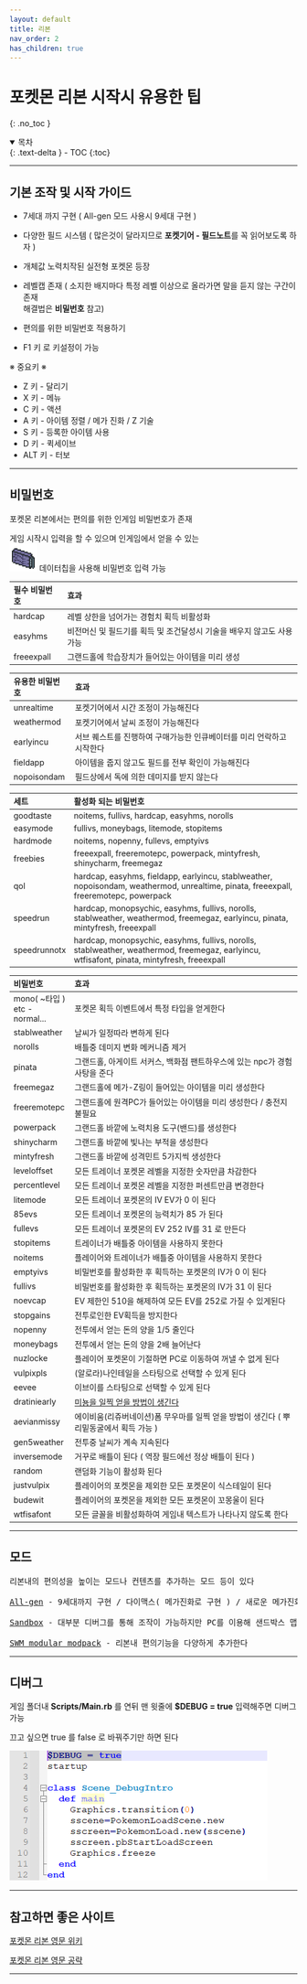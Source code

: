 ```yaml
---
layout: default
title: 리본
nav_order: 2
has_children: true
---
```


# 포켓몬 리본 시작시 유용한 팁
{: .no_toc }

<details open markdown="block">
  <summary>
    목차
  </summary>
  {: .text-delta }
- TOC
{:toc}
</details>

---
## 기본 조작 및 시작 가이드

- 7세대 까지 구현 ( All-gen 모드 사용시 9세대 구현 )
- 다양한 필드 시스템 ( 많은것이 달라지므로 **포켓기어 - 필드노트**를 꼭 읽어보도록 하자 )
- 개체값 노력치작된 실전형 포켓몬 등장
- 레벨캡 존재 ( 소지한 배지마다 특정 레벨 이상으로 올라가면 말을 듣지 않는 구간이 존재 <br> 해결법은 **비밀번호** 참고)
- 편의를 위한 비밀번호 적용하기

- F1 키 로 키설정이 가능

※ 중요키 ※
- Z 키 - 달리기
- X 키 - 메뉴
- C 키 - 액션
- A 키 - 아이템 정렬 / 메가 진화 / Z 기술
- S 키 - 등록한 아이템 사용
- D 키 - 퀵세이브
- ALT 키 - 터보

---
## 비밀번호

포켓몬 리본에서는 편의를 위한 인게임 비밀번호가 존재

게임 시작시 입력을 할 수 있으며 인게임에서 얻을 수 있는 <br>
<img alt="데이터칩" src="/img/reborn/데이터칩.png"/> 데이터칩을 사용해 비밀번호 입력 가능

| 필수 비밀번호 |  효과  |
|:-------------|:-------------------------------------------------------------------|
| hardcap      |               레벨 상한을 넘어가는 경험치 획득 비활성화               |
| easyhms      | 비전머신 및 필드기를 획득 및 조건달성시 기술을 배우지 않고도 사용 가능  |
| freeexpall   |              그랜드홀에 학습장치가 들어있는 아이템을 미리 생성         |

| 유용한 비밀번호 |  효과  |
|:-------------|:-------------------------------------------------------------------|
| unrealtime  | 포켓기어에서 시간 조정이 가능해진다 |
| weathermod | 포켓기어에서 날씨 조정이 가능해진다 |
| earlyincu | 서브 퀘스트를 진행하여 구매가능한 인큐베이터를 미리 언락하고 시작한다 |
| fieldapp | 아이템을 줍지 않고도 필드를 전부 확인이 가능해진다 |
| nopoisondam | 필드상에서 독에 의한 데미지를 받지 않는다 |

| 세트 |  활성화 되는 비밀번호  |
|:-------------|:-------------------------------------------------------------------|
| goodtaste | noitems, fullivs, hardcap, easyhms, norolls |
| easymode | fullivs, moneybags, litemode, stopitems |
| hardmode | noitems, nopenny, fullevs, emptyivs |
| freebies | freeexpall, freeremotepc, powerpack, mintyfresh, shinycharm, freemegaz |
| qol | hardcap, easyhms, fieldapp, earlyincu, stablweather, nopoisondam, weathermod, unrealtime, pinata, freeexpall, freeremotepc, powerpack |
| speedrun | hardcap, monopsychic, easyhms, fullivs, norolls, stablweather, weathermod, freemegaz, earlyincu, pinata, mintyfresh, freeexpall |
| speedrunnotx | hardcap, monopsychic, easyhms, fullivs, norolls, stablweather, weathermod, freemegaz, earlyincu, wtfisafont, pinata, mintyfresh, freeexpall |

| 비밀번호 |  효과  |
|:-------------|:-------------------------------------------------------------------|
| mono( ~타입 ) <br> etc - normal... | 포켓몬 획득 이벤트에서 특정 타입을 얻게한다 |
| stablweather | 날씨가 일정따라 변하게 된다 |
| norolls | 배틀중 데미지 변화 메커니즘 제거 |
| pinata | 그랜드홀, 아게이트 서커스, 백화점 팬트하우스에 있는 npc가 경험사탕을 준다 |
| freemegaz | 그랜드홀에 메가-Z링이 들어있는 아이템을 미리 생성한다 |
| freeremotepc | 그랜드홀에 원격PC가 들어있는 아이템을 미리 생성한다 / 충전지 불필요 |
| powerpack | 그랜드홀 바깥에 노력치용 도구(밴드)를 생성한다 |
| shinycharm | 그랜드홀 바깥에 빛나는 부적을 생성한다 |
| mintyfresh | 그랜드홀 바깥에 성격민트 5가지씩 생성한다 |
| leveloffset | 모든 트레이너 포켓몬 레벨을 지정한 숫자만큼 차감한다 |
| percentlevel | 모든 트레이너 포켓몬 레벨을 지정한 퍼센트만큼 변경한다 |
| litemode | 모든 트레이너 포켓몬의 IV EV가 0 이 된다  |
| 85evs | 모든 트레이너 포켓몬의 능력치가 85 가 된다 |
| fullevs | 모든 트레이너 포켓몬의 EV 252 IV를 31 로 만든다 |
| stopitems | 트레이너가 배틀중 아이템을 사용하지 못한다 |
| noitems | 플레이어와 트레이너가 배틀중 아이템을 사용하지 못한다 |
| emptyivs | 비밀번호를 활성화한 후 획득하는 포켓몬의 IV가 0 이 된다 |
| fullivs | 비밀번호를 활성화한 후 획득하는 포켓몬의 IV가 31 이 된다 |
| noevcap | EV 제한인 510을 해제하여 모든 EV를 252로 가질 수 있게된다 |
| stopgains | 전투로인한 EV획득을 방지한다 |
| nopenny | 전투에서 얻는 돈의 양을 1/5 줄인다 |
| moneybags | 전투에서 얻는 돈의 양을 2배 늘어난다 |
| nuzlocke | 플레이어 포켓몬이 기절하면 PC로 이동하여 꺼낼 수 없게 된다 |
| vulpixpls | (알로라)나인테일을 스타팅으로 선택할 수 있게 된다 |
| eevee | 이브이를 스타팅으로 선택할 수 있게 된다 |
| dratiniearly | <a href="https://pokemon-reborn.fandom.com/wiki/Tanzan_Dratini_Special_Encounter"> 미뇽을 일찍 얻을 방법이 생긴다 </a> |
| aevianmissy | 에이비움(리쥬버네이션)폼 무우마를 일찍 얻을 방법이 생긴다 ( 뿌리밑동굴에서 획득 가능 ) |
| gen5weather | 전투중 날씨가 계속 지속된다 |
| inversemode | 거꾸로 배틀이 된다 ( 역장 필드에선 정상 배틀이 된다 ) |
| random | 랜덤화 기능이 활성화 된다 |
| justvulpix | 플레이어의 포켓몬을 제외한 모든 포켓몬이 식스테일이 된다 |
| budewit | 플레이어의 포켓몬을 제외한 모든 포켓몬이 꼬몽울이 된다 |
| wtfisafont | 모든 글꼴을 비활성화하여 게임내 텍스트가 나타나지 않도록 한다 |

---
## 모드
<pre>
리본내의 편의성을 높이는 모드나 컨텐츠를 추가하는 모드 등이 있다

<a href="https://www.rebornevo.com/forums/topic/62201-allgen-reborn-mod/">All-gen</a> - 9세대까지 구현 / 다이맥스( 메가진화로 구현 ) / 새로운 메가진화 형태

<a href="https://www.rebornevo.com/forums/topic/27076-pokemon-reborn-sandbox-mode/">Sandbox</a> - 대부분 디버그를 통해 조작이 가능하지만 PC를 이용해 샌드박스 맵으로 이동해 다양한 기능을 사용할 수 있다

<a href="https://www.rebornevo.com/forums/topic/24930-swm-modular-modpack-e19/">SWM modular modpack</a> - 리본내 편의기능을 다양하게 추가한다
</pre>

---
## 디버그

게임 폴더내 **Scripts/Main.rb** 를 연뒤 맨 윗줄에 **$DEBUG = true** 입력해주면 디버그 가능
<p>끄고 싶으면 true 를 false 로 바꿔주기만 하면 된다</p>

<img alt="리본 디버그" src="/img/reborn/디버그.png"/>

---
## 참고하면 좋은 사이트

<a href="https://pokemon-reborn.fandom.com/wiki/Home">포켓몬 리본 영문 위키</a>

<a href="https://bigjra.github.io/">포켓몬 리본 영문 공략</a>

---
